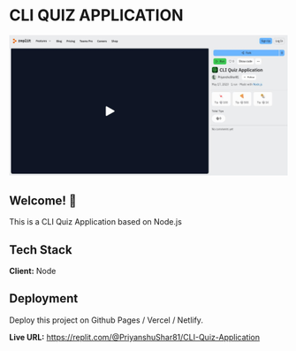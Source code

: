 # CLI QUIZ APPLICATION

![Design preview for CLI Quiz Application](./design/desktop-design.jpg)

## Welcome! 👋

This is a CLI Quiz Application based on Node.js
## Tech Stack

**Client:** Node

## Deployment

Deploy this project on Github Pages / Vercel / Netlify.

**Live URL:** https://replit.com/@PriyanshuShar81/CLI-Quiz-Application
